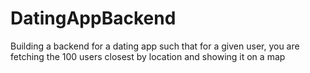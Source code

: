 # DatingAppBackend
Building a backend for a dating app such that for a given user, you are fetching the 100 users closest by location and showing it on a map 

